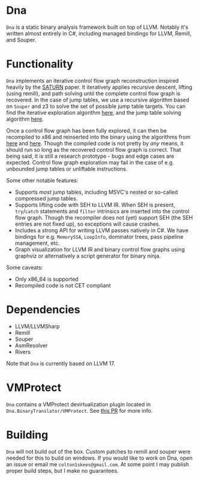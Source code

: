# Dna

`Dna` is a static binary analysis framework built on top of LLVM. Notably it's written almost entirely in C#, including managed bindings for LLVM, Remill, and Souper.

# Functionality

`Dna` implements an iterative control flow graph reconstruction inspired heavily by the [SATURN](https://arxiv.org/pdf/1909.01752) paper. It iteratively applies recursive descent, lifting (using remill), and path solving until the complete control flow graph is recovered. In the case of jump tables, we use a recursive algorithm based on `Souper` and z3 to solve the set of possible jump table targets. You can find the iterative exploration algorithm [here](https://github.com/Colton1skees/Dna/blob/e70b48b1da4c9b3666cc2a218138c050ab6f9d8b/Dna.BinaryTranslator/Unsafe/IterativeFunctionTranslator.cs#L48), and the jump table solving algorithm [here](https://github.com/Colton1skees/Dna/blob/master/Dna.BinaryTranslator/JmpTables/Precise/SouperJumpTableSolver.cs#L41).

Once a control flow graph has been fully explored, it can then be recompiled to x86 and reinserted into the binary using the algorithms from [here](https://github.com/Colton1skees/Dna/blob/master/Dna.BinaryTranslator/Safe/SafeFunctionTranslator.cs#L46) and [here](https://github.com/Colton1skees/Dna/blob/master/Dna.BinaryTranslator/Safe/FunctionGroupCompiler.cs#L27). Though the compiled code is not pretty by *any* means, it should run so long as the recovered control flow graph is correct. That being said, it is still a research prototype - bugs and edge cases are expected. Control flow graph exploration may fail in the case of e.g. unbounded jump tables or unliftable instructions.

Some other notable features:
- Supports *most* jump tables, including MSVC's nested or so-called compressed jump tables.
- Supports lifting code with SEH to LLVM IR. When SEH is present, `try`/`catch` statements and `filter` intrinsics are inserted into the control flow graph. Though the recompiler does not (yet) support SEH (the SEH entries are not fixed up), so exceptions will cause crashes.
- Includes a strong API for writing LLVM passes natively in C#. We have bindings for e.g. `MemorySSA`, `LoopInfo`, dominator trees, pass pipeline management, etc. 
- Graph visualization for LLVM IR and binary control flow graphs using graphviz or alternatively a script generator for binary ninja.

Some caveats:
- Only x86_64 is supported
- Recompiled code is not CET compliant 

# Dependencies
- LLVM/LLVMSharp
- Remill
- Souper
- AsmResolver
- Rivers

Note that `Dna` is currently based on LLVM 17.

# VMProtect

`Dna` contains a VMProtect devirtualization plugin located in `Dna.BinaryTranslator/VMProtect`. See [this PR](https://github.com/Colton1skees/Dna/pull/8) for more info.

# Building
`Dna` will not build out of the box. Custom patches to remill and souper were needed for this to build on windows. If you would like to work on Dna, open an issue or email me `colton1skees@gmail.com`. At some point I may publish proper build steps, but I make no guarantees. 
